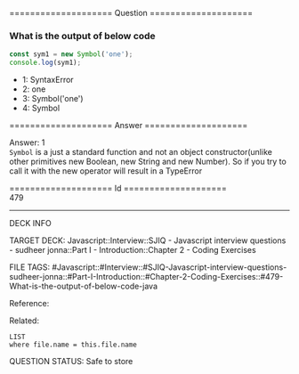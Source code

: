 ==================== Question ====================  

### What is the output of below code

```javascript
const sym1 = new Symbol('one');
console.log(sym1);
```

- 1: SyntaxError
- 2: one
- 3: Symbol('one')
- 4: Symbol  

==================== Answer ====================  

Answer: 1  
`Symbol` is a just a standard function and not an object constructor(unlike
other primitives new Boolean, new String and new Number). So if you try to call
it with the new operator will result in a TypeError

==================== Id ====================  
479
<!--ID: 1707879798675-->

---

DECK INFO

TARGET DECK: Javascript::Interview::SJIQ - Javascript interview questions - sudheer jonna::Part I - Introduction::Chapter 2 - Coding Exercises

FILE TAGS: #Javascript::#Interview::#SJIQ-Javascript-interview-questions-sudheer-jonna::#Part-I-Introduction::#Chapter-2-Coding-Exercises::#479-What-is-the-output-of-below-code-java

Reference:

Related:

```dataview
LIST
where file.name = this.file.name
```
QUESTION STATUS: Safe to store
